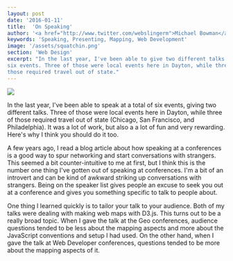 ```yaml
---
layout: post
date: '2016-01-11'
title:  'On Speaking'
author: '<a href="http://www.twitter.com/webslingerm">Michael Bowman</a>'
keywords: 'Speaking, Presenting, Mapping, Web Development'
image: '/assets/squatchin.png'
section: 'Web Design'
excerpt: "In the last year, I've been able to give two different talks at a total of
six events. Three of those were local events here in Dayton, while three of
those required travel out of state."
---
```


<div class="post-image">
    <img src="{{ page.image }}" />
</div>

<p class="typl8-drop-cap">
In the last year, I've been able to speak at a total of six events, giving
two different talks. Three of those were local events here in Dayton, while
three of those required travel out of state (Chicago, San Francisco, and
Philadelphia). It was a lot of work, but also a a lot of fun and very rewarding.
Here's why I think you should do it too.
</p>

A few years ago, I read a blog article about how speaking at a conferences
is a good way to spur networking and start conversations with strangers.
This seemed a bit counter-intuitive to me at first, but I think this is
the number one thing I've gotten out of speaking at conferences. I'm a
bit of an introvert and can be kind of awkward striking up conversations
with strangers. Being on the speaker list gives people an excuse to seek
you out at a conference and gives you something specific to talk to
people about.

One thing I learned quickly is to tailor your talk to your audience. Both
of my talks were dealing with making web maps with D3.js. This turns out
to be a really broad topic. When I gave the talk at the Geo conferences,
audience questions tended to be less about the mapping aspects and more
about the JavaScript conventions and setup I had used. On the other hand,
when I gave the talk at Web Developer conferences, questions tended to be
more about the mapping aspects of it.
